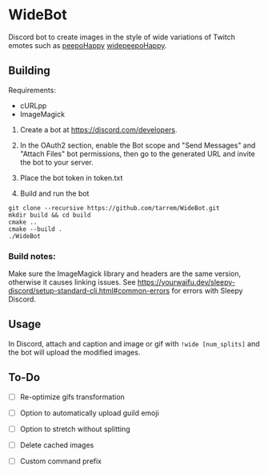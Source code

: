 # WideBot

Discord bot to create images in the style of wide variations of Twitch emotes such as [peepoHappy]() [widepeepoHappy]().

## Building

Requirements:
- cURLpp
- ImageMagick

1. Create a bot at https://discord.com/developers.

2. In the OAuth2 section, enable the Bot scope and "Send Messages" and "Attach Files" bot permissions, then go to the generated URL and invite the bot to your server.

3. Place the bot token in token.txt

4. Build and run the bot
```
git clone --recursive https://github.com/tarrem/WideBot.git
mkdir build && cd build
cmake ..
cmake --build .
./WideBot
```

### Build notes:
Make sure the ImageMagick library and headers are the same version, otherwise it causes linking issues.
See https://yourwaifu.dev/sleepy-discord/setup-standard-cli.html#common-errors for errors with Sleepy Discord.

## Usage

In Discord, attach and caption and image or gif with `!wide [num_splits]` and the bot will upload the modified images.

## To-Do
- [ ] Re-optimize gifs transformation
- [ ] Option to automatically upload guild emoji
- [ ] Option to stretch without splitting
- [ ] Delete cached images
- [ ] Custom command prefix

